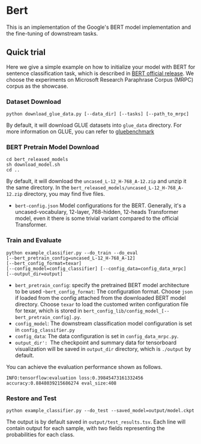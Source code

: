 # Bert

This is an implementation of the Google's BERT model implementation and the fine-tuning of downstream tasks.

## Quick trial

Here we give a simple example on how to initialize your model with BERT for sentence classification task, 
which is described in [BERT official release](https://github.com/google-research/bert#sentence-and-sentence-pair-classification-tasks).
We choose the experiments on Microsoft Research Paraphrase Corpus (MRPC) corpus as the showcase.

### Dataset Download
```
python download_glue_data.py [--data_dir] [--tasks] [--path_to_mrpc]
```
By default, it will download GLUE datasets into `glue_data` directory. For more information on GLUE, you can refer to 
[gluebenchmark](https://gluebenchmark.com/tasks)

### BERT Pretrain Model Download

```
cd bert_released_models
sh download_model.sh
cd ..
```
By default, it will download the `uncased_L-12_H-768_A-12.zip` and unzip it the same directory.
In the `bert_released_models/uncased_L-12_H-768_A-12.zip` directory, you may find five files.
- `bert-config.json` Model configurations for the BERT. Generally, it's a uncased-vocabulary, 12-layer, 768-hidden, 12-heads Transformer model, even it there is some trivial variant compared to the official Transformer.

### Train and Evaluate
```
python example_classifier.py --do_train --do_eval
[--bert_pretrain_config=uncased_L-12_H-768_A-12]
[--bert_config_format=texar]
[--config_model=config_classifier] [--config_data=config_data_mrpc]
[--output_dir=output] 
```
- `bert_pretrain_config`: specify the pretrained BERT model architecture to be used
-`bert_config_format`: The configuration format. Choose `json` if loaded from the config attached from the downloaded BERT model directory. Choose `texar` to load the customed writen configuration file for texar, which is stored in `bert_config_lib/config_model_[--bert_pretrain_config].py`.
- `config_model`: The downstream classification model configuration is set in `config_classifier.py` 
- `config_data`: The data configuration is set in `config_data_mrpc.py`.
- `output_dir': `The checkpoint and summary data for tensorboard visualization will be saved in `output_dir` directory, which is `./output` by default.

You can achieve the evaluation performance shown as follows.
```
INFO:tensorflow:evaluation loss:0.39845473161332456 accuracy:0.8848039215686274 eval_size:408
```

### Restore and Test
```
python example_classifier.py --do_test --saved_model=output/model.ckpt
```
The output is by default saved in `output/test_results.tsv`.
Each line will contain output for each sample, with two fields representing the probabilities for each class.
